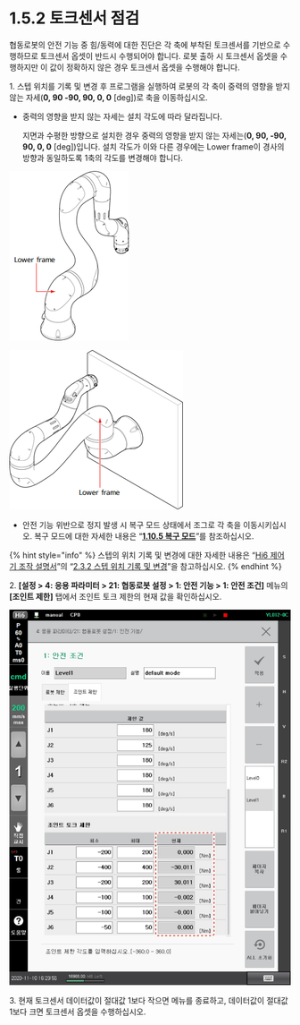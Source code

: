 ﻿# 1.5.2 토크센서 점검

협동로봇의 안전 기능 중 힘/동력에 대한 진단은 각 축에 부착된 토크센서를 기반으로 수행하므로 토크센서 옵셋이 반드시 수행되어야 합니다. 로봇 출하 시 토크센서 옵셋을 수행하지만 이 값이 정확하지 않은 경우 토크센서 옵셋을 수행해야 합니다.

1\. 스텝 위치를 기록 및 변경 후 프로그램을 실행하여 로봇의 각 축이 중력의 영향을 받지 않는 자세(**0, 90 -90, 90, 0, 0** \[deg])로 축을 이동하십시오.

*   중력의 영향을 받지 않는 자세는 설치 각도에 따라 달라집니다.

    지면과 수평한 방향으로 설치한 경우 중력의 영향을 받지 않는 자세는(**0, 90, -90, 90, 0, 0** \[deg])입니다. 설치 각도가 이와 다른 경우에는 Lower frame이 경사의 방향과 동일하도록 1축의 각도를 변경해야 합니다.

![그림 1 지면 설치 시 로봇 자세(0, 90, -90, 90, 0, 0\[deg\])](../../../_assets/image.png)

![그림 2 벽면 설치 시 로봇 자세(90, 90, -90, 90, 0, 0\[deg\])](<../../../_assets/image_1.png>)

* 안전 기능 위반으로 정지 발생 시 복구 모드 상태에서 조그로 각 축을 이동시키십시오. 복구 모드에 대한 자세한 내용은 “[**1.10.5 복구 모드**](../../1-10-safety-condition-monitoring/5-recovery-mode/)”를 참조하십시오.

{% hint style="info" %}
스텝의 위치 기록 및 변경에 대한 자세한 내용은 “[Hi6 제어기 조작 설명서](https://hyundai-robotics.gitbook.io/hi6-operation-manual/v/op-english/)”의 “[2.3.2 스텝 위치 기록 및 변경](https://hyundai-robotics.gitbook.io/hi6-operation-manual/2-operation/2-3-step/step-pose-modify)”을 참고하십시오.
{% endhint %}

2\. **\[설정 > 4: 응용 파라미터 > 21: 협동로봇 설정 > 1: 안전 기능 > 1: 안전 조건]** 메뉴의 **\[조인트 제한]** 탭에서 조인트 토크 제한의 현재 값을 확인하십시오.

![](../../../_assets/image17.jpeg)

3\. 현재 토크센서 데이터값이 절대값 1보다 작으면 메뉴를 종료하고, 데이터값이 절대값 1보다 크면 토크센서 옵셋을 수행하십시오.
